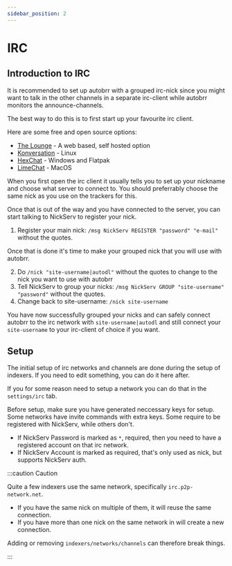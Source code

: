 ```yaml
---
sidebar_position: 2
---
```


# IRC

## Introduction to IRC

It is recommended to set up autobrr with a grouped irc-nick since you might want to talk in the other channels in a separate irc-client while autobrr monitors the announce-channels.

The best way to do this is to first start up your favourite irc client.

Here are some free and open source options:
* [The Lounge](https://thelounge.chat) - A web based, self hosted option
* [Konversation](https://konversation.kde.org/) - Linux
* [HexChat](https://hexchat.github.io/) - Windows and Flatpak
* [LimeChat](http://limechat.net/mac/) - MacOS

When you first open the irc client it usually tells you to set up your nickname and choose what server to connect to. You should preferrably choose the same nick as you use on the trackers for this.

Once that is out of the way and you have connected to the server, you can start talking to NickServ to register your nick.

1. Register your main nick: `/msg NickServ REGISTER "password" "e-mail"` without the quotes.

Once that is done it's time to make your grouped nick that you will use with autobrr.

2. Do `/nick "site-username|autodl"` without the quotes to change to the nick you want to use with autobrr
3. Tell NickServ to group your nicks: `/msg NickServ GROUP "site-username" "password"` without the quotes.
4. Change back to site-username: `/nick site-username`

You have now successfully grouped your nicks and can safely connect autobrr to the irc network with `site-username|autodl` and still connect your `site-username` to your irc-client of choice if you want.

## Setup

The initial setup of irc networks and channels are done during the setup of indexers.
If you need to edit something, you can do it here after.

If you for some reason need to setup a network you can do that in the `settings/irc` tab.

Before setup, make sure you have generated neccessary keys for setup. Some networks have invite commands with extra keys. Some require to be registered with NickServ, while others don't. 

* If NickServ Password is marked as `*`, required, then you need to have a registered account on that irc network.
* If NickServ Account is marked as required, that's only used as nick, but supports NickServ auth.

:::caution Caution

Quite a few indexers use the same network, specifically `irc.p2p-network.net`.

* If you have the same nick on multiple of them, it will reuse the same connection.
* If you have more than one nick on the same network in will create a new connection.

Adding or removing `indexers/networks/channels` can therefore break things.

:::